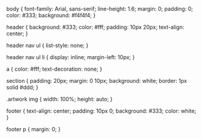body {
    font-family: Arial, sans-serif;
    line-height: 1.6;
    margin: 0;
    padding: 0;
    color: #333;
    background: #f4f4f4;
}

header {
    background: #333;
    color: #fff;
    padding: 10px 20px;
    text-align: center;
}

header nav ul {
    list-style: none;
}

header nav ul li {
    display: inline;
    margin-left: 10px;
}

a {
    color: #fff;
    text-decoration: none;
}

section {
    padding: 20px;
    margin: 0 10px;
    background: white;
    border: 1px solid #ddd;
}

.artwork img {
    width: 100%;
    height: auto;
}

footer {
    text-align: center;
    padding: 10px 0;
    background: #333;
    color: white;
}

footer p {
    margin: 0;
}
